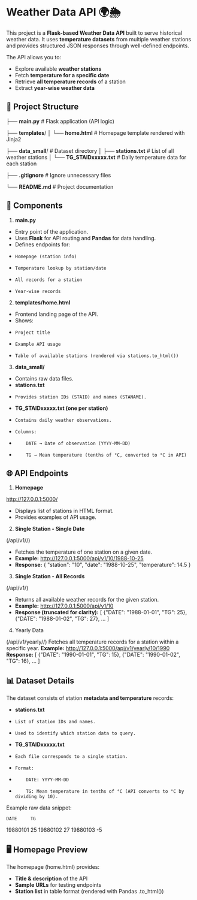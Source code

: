 # **Weather Data API 🌍🌦️**

This project is a **Flask-based Weather Data API** built to serve historical weather data.
It uses **temperature datasets** from multiple weather stations and provides structured JSON responses through well-defined endpoints.

The API allows you to:

* Explore available **weather stations**
* Fetch **temperature for a specific date**
* Retrieve **all temperature records** of a station
* Extract **year-wise weather data**

## 📂 Project Structure

├── **main.py**                     # Flask application (API logic)

├── **templates**/
│   └── **home.html**               # Homepage template rendered with Jinja2

├── **data_small**/                 # Dataset directory
│   ├── **stations.txt**            # List of all weather stations
│   └── **TG_STAIDxxxxx.txt**       # Daily temperature data for each station

├── **.gitignore**                  # Ignore unnecessary files

└── **README.md**                   # Project documentation

## 🔑 Components

1. **main.py**

* Entry point of the application.
* Uses **Flask** for API routing and **Pandas** for data handling.
* Defines endpoints for:
*     Homepage (station info)
*     Temperature lookup by station/date
*     All records for a station
*     Year-wise records

2. **templates/home.html**

* Frontend landing page of the API.
* Shows:
*     Project title
*     Example API usage
*     Table of available stations (rendered via stations.to_html())

3. **data_small/**

* Contains raw data files.
* **stations.txt**
*     Provides station IDs (STAID) and names (STANAME).
* **TG_STAIDxxxxx.txt (one per station)**
*     Contains daily weather observations.
*     Columns:
*         DATE → Date of observation (YYYY-MM-DD)
*         TG → Mean temperature (tenths of °C, converted to °C in API)

## 🌐 API Endpoints

1. **Homepage**

http://127.0.0.1:5000/
* Displays list of stations in HTML format.
* Provides examples of API usage.

2. **Single Station - Single Date**

(/api/v1/<station>/<date>)
* Fetches the temperature of one station on a given date.
* **Example:**
    http://127.0.0.1:5000/api/v1/10/1988-10-25
* **Response:**
    {
        "station": "10",
        "date": "1988-10-25",
        "temperature": 14.5
    }

3. **Single Station - All Records**

(/api/v1/<station>)
* Returns all available weather records for the given station.
* **Example:**
    http://127.0.0.1:5000/api/v1/10
* **Response (truncated for clarity):**
    [
        {"DATE": "1988-01-01", "TG": 25},
        {"DATE": "1988-01-02", "TG": 27},
        ...
    ]

4. Yearly Data

(/api/v1/yearly/<station>/<year>)
Fetches all temperature records for a station within a specific year.
**Example:**
    http://127.0.0.1:5000/api/v1/yearly/10/1990
**Response:**
    [
        {"DATE": "1990-01-01", "TG": 15},
        {"DATE": "1990-01-02", "TG": 16},
        ...
    ]

## 📊 Dataset Details

The dataset consists of station **metadata and temperature** records:

* **stations.txt**
*     List of station IDs and names.
*     Used to identify which station data to query.
* **TG_STAIDxxxxx.txt**
*     Each file corresponds to a single station.
*     Format:
*         DATE: YYYY-MM-DD
*         TG: Mean temperature in tenths of °C (API converts to °C by dividing by 10).

Example raw data snippet:

    DATE     TG
19880101    25
19880102    27
19880103    -5

## 🖥️ Homepage Preview

The homepage (home.html) provides:

* **Title & description** of the API
* **Sample URLs** for testing endpoints
* **Station list** in table format (rendered with Pandas .to_html())